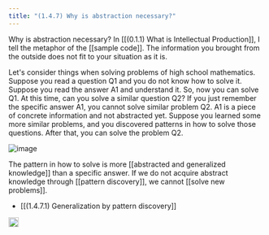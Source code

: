 ```yaml
---
title: "(1.4.7) Why is abstraction necessary?"
---
```


Why is abstraction necessary? In [[(0.1.1) What is Intellectual Production]], I tell the metaphor of the [[sample code]]. The information you brought from the outside does not fit to your situation as it is.

Let's consider things when solving problems of high school mathematics. Suppose you read a question Q1 and you do not know how to solve it. Suppose you read the answer A1 and understand it. So, now you can solve Q1. At this time, can you solve a similar question Q2? If you just remember the specific answer A1, you cannot solve similar problem Q2. A1 is a piece of concrete information and not abstracted yet. Suppose you learned some more similar problems, and you discovered patterns in how to solve those questions. After that, you can solve the problem Q2.

![image](https://gyazo.com/5630b43f5269b70a12d9547303124658/thumb/1000)

The pattern in how to solve is more [[abstracted and generalized knowledge]] than a specific answer. If we do not acquire abstract knowledge through [[pattern discovery]], we cannot [[solve new problems]].

- [[(1.4.7.1) Generalization by pattern discovery]]


<img src='https://scrapbox.io/api/pages/nishio/en/icon' alt='en.icon' height="19.5"/>